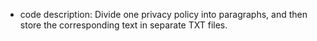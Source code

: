 * code description: Divide one privacy policy into paragraphs, and then store the corresponding text in separate TXT files.
